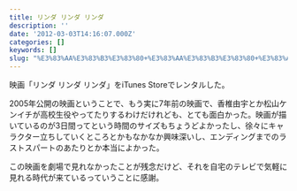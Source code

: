 ```yaml
---
title: リンダ リンダ リンダ
description: ''
date: '2012-03-03T14:16:07.000Z'
categories: []
keywords: []
slug: "%E3%83%AA%E3%83%B3%E3%83%80+%E3%83%AA%E3%83%B3%E3%83%80+%E3%83%AA%E3%83%B3%E3%83%80"
---
```

映画「リンダ リンダ リンダ」をiTunes Storeでレンタルした。

2005年公開の映画ということで、もう実に7年前の映画で、香椎由宇とか松山ケンイチが高校生役やってたりするわけだけれども、とても面白かった。映画が描いているのが3日間ってという時間のサイズもちょうどよかったし、徐々にキャラクター立ちしていくところとかもなかなか興味深いし、エンディングまでのラストスパートのあたりとか本当によかった。

この映画を劇場で見れなかったことが残念だけど、それを自宅のテレビで気軽に見れる時代が来ているっていうことに感謝。